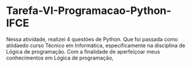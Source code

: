 # Tarefa-VI-Programacao-Python-IFCE
Nessa atividade, realizei 4 questões de Python. Que foi passada como atiidaedo curso Técnico em Informática, especificamente na disciplina de Lógica de programação. Com a finalidade de aperfeiçoar meus conhecimentos em Lógica de programação,
